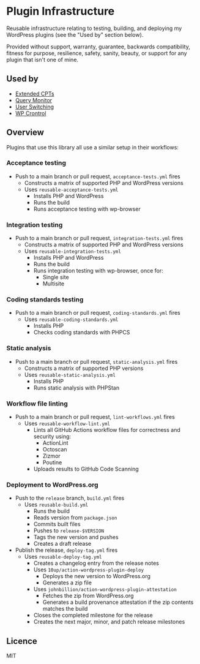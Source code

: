 # Plugin Infrastructure

Reusable infrastructure relating to testing, building, and deploying my WordPress plugins (see the "Used by" section below).

Provided without support, warranty, guarantee, backwards compatibility, fitness for purpose, resilience, safety, sanity, beauty, or support for any plugin that isn't one of mine.

## Used by

* [Extended CPTs](https://github.com/johnbillion/extended-cpts)
* [Query Monitor](https://github.com/johnbillion/query-monitor)
* [User Switching](https://github.com/johnbillion/user-switching)
* [WP Crontrol](https://github.com/johnbillion/wp-crontrol)

## Overview

Plugins that use this library all use a similar setup in their workflows:

### Acceptance testing

* Push to a main branch or pull request, `acceptance-tests.yml` fires
	* Constructs a matrix of supported PHP and WordPress versions
	* Uses `reusable-acceptance-tests.yml`
		* Installs PHP and WordPress
		* Runs the build
		* Runs acceptance testing with wp-browser

### Integration testing

* Push to a main branch or pull request, `integration-tests.yml` fires
	* Constructs a matrix of supported PHP and WordPress versions
	* Uses `reusable-integration-tests.yml`
		* Installs PHP and WordPress
		* Runs the build
		* Runs integration testing with wp-browser, once for:
			* Single site
			* Multisite

### Coding standards testing

* Push to a main branch or pull request, `coding-standards.yml` fires
	* Uses `reusable-coding-standards.yml`
		* Installs PHP
		* Checks coding standards with PHPCS

### Static analysis

* Push to a main branch or pull request, `static-analysis.yml` fires
	* Constructs a matrix of supported PHP versions
	* Uses `reusable-static-analysis.yml`
		* Installs PHP
		* Runs static analysis with PHPStan

### Workflow file linting

* Push to a main branch or pull request, `lint-workflows.yml` fires
	* Uses `reusable-workflow-lint.yml`
		* Lints all GitHub Actions workflow files for correctness and security using:
			* ActionLint
			* Octoscan
			* Zizmor
			* Poutine
		* Uploads results to GitHub Code Scanning

### Deployment to WordPress.org

* Push to the `release` branch, `build.yml` fires
	* Uses `reusable-build.yml`
		* Runs the build
		* Reads version from `package.json`
		* Commits built files
		* Pushes to `release-$VERSION`
		* Tags the new version and pushes
		* Creates a draft release
* Publish the release, `deploy-tag.yml` fires
	* Uses `reusable-deploy-tag.yml`
		* Creates a changelog entry from the release notes
		* Uses `10up/action-wordpress-plugin-deploy`
			* Deploys the new version to WordPress.org
			* Generates a zip file
		* Uses `johnbillion/action-wordpress-plugin-attestation`
			* Fetches the zip from WordPress.org
			* Generates a build provenance attestation if the zip contents matches the build
		* Closes the completed milestone for the release
		* Creates the next major, minor, and patch release milestones

## Licence

MIT
